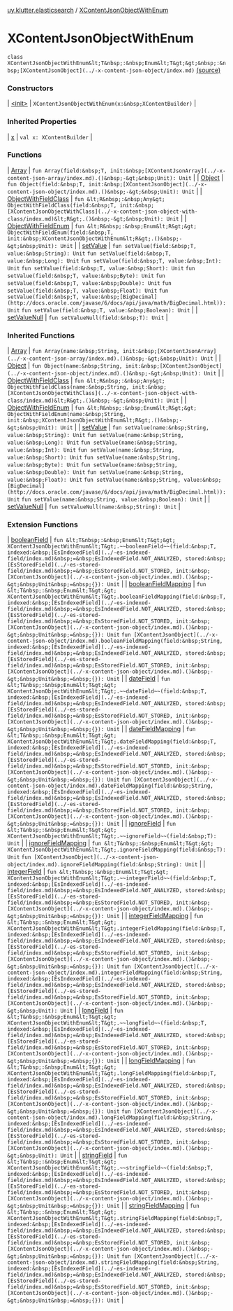 [uy.klutter.elasticsearch](../index.md) / [XContentJsonObjectWithEnum](.)


# XContentJsonObjectWithEnum

`class XContentJsonObjectWithEnum&lt;T&nbsp;:&nbsp;Enum&lt;T&gt;&gt;&nbsp;:&nbsp;[XContentJsonObject](../-x-content-json-object/index.md)` [(source)](https://github.com/kohesive/klutter/blob/master/elasticsearch-jdk7/src/main/kotlin/uy/klutter/elasticsearch/XContent.kt#L8)



### Constructors


| [&lt;init&gt;](-init-.md) | `XContentJsonObjectWithEnum(x:&nbsp;XContentBuilder)` |


### Inherited Properties


| [x](../-x-content-json-object/x.md) | `val x: XContentBuilder` |


### Functions


| [Array](-array.md) | `fun Array(field:&nbsp;T, init:&nbsp;[XContentJsonArray](../-x-content-json-array/index.md).()&nbsp;-&gt;&nbsp;Unit): Unit` |
| [Object](-object.md) | `fun Object(field:&nbsp;T, init:&nbsp;[XContentJsonObject](../-x-content-json-object/index.md).()&nbsp;-&gt;&nbsp;Unit): Unit` |
| [ObjectWithFieldClass](-object-with-field-class.md) | `fun &lt;R&nbsp;:&nbsp;Any&gt; ObjectWithFieldClass(field:&nbsp;T, init:&nbsp;[XContentJsonObjectWithClass](../-x-content-json-object-with-class/index.md)&lt;R&gt;.()&nbsp;-&gt;&nbsp;Unit): Unit` |
| [ObjectWithFieldEnum](-object-with-field-enum.md) | `fun &lt;R&nbsp;:&nbsp;Enum&lt;R&gt;&gt; ObjectWithFieldEnum(field:&nbsp;T, init:&nbsp;XContentJsonObjectWithEnum&lt;R&gt;.()&nbsp;-&gt;&nbsp;Unit): Unit` |
| [setValue](set-value.md) | `fun setValue(field:&nbsp;T, value:&nbsp;String): Unit`
`fun setValue(field:&nbsp;T, value:&nbsp;Long): Unit`
`fun setValue(field:&nbsp;T, value:&nbsp;Int): Unit`
`fun setValue(field:&nbsp;T, value:&nbsp;Short): Unit`
`fun setValue(field:&nbsp;T, value:&nbsp;Byte): Unit`
`fun setValue(field:&nbsp;T, value:&nbsp;Double): Unit`
`fun setValue(field:&nbsp;T, value:&nbsp;Float): Unit`
`fun setValue(field:&nbsp;T, value:&nbsp;[BigDecimal](http://docs.oracle.com/javase/6/docs/api/java/math/BigDecimal.html)): Unit`
`fun setValue(field:&nbsp;T, value:&nbsp;Boolean): Unit` |
| [setValueNull](set-value-null.md) | `fun setValueNull(field:&nbsp;T): Unit` |


### Inherited Functions


| [Array](../-x-content-json-object/-array.md) | `fun Array(name:&nbsp;String, init:&nbsp;[XContentJsonArray](../-x-content-json-array/index.md).()&nbsp;-&gt;&nbsp;Unit): Unit` |
| [Object](../-x-content-json-object/-object.md) | `fun Object(name:&nbsp;String, init:&nbsp;[XContentJsonObject](../-x-content-json-object/index.md).()&nbsp;-&gt;&nbsp;Unit): Unit` |
| [ObjectWithFieldClass](../-x-content-json-object/-object-with-field-class.md) | `fun &lt;R&nbsp;:&nbsp;Any&gt; ObjectWithFieldClass(name:&nbsp;String, init:&nbsp;[XContentJsonObjectWithClass](../-x-content-json-object-with-class/index.md)&lt;R&gt;.()&nbsp;-&gt;&nbsp;Unit): Unit` |
| [ObjectWithFieldEnum](../-x-content-json-object/-object-with-field-enum.md) | `fun &lt;R&nbsp;:&nbsp;Enum&lt;R&gt;&gt; ObjectWithFieldEnum(name:&nbsp;String, init:&nbsp;XContentJsonObjectWithEnum&lt;R&gt;.()&nbsp;-&gt;&nbsp;Unit): Unit` |
| [setValue](../-x-content-json-object/set-value.md) | `fun setValue(name:&nbsp;String, value:&nbsp;String): Unit`
`fun setValue(name:&nbsp;String, value:&nbsp;Long): Unit`
`fun setValue(name:&nbsp;String, value:&nbsp;Int): Unit`
`fun setValue(name:&nbsp;String, value:&nbsp;Short): Unit`
`fun setValue(name:&nbsp;String, value:&nbsp;Byte): Unit`
`fun setValue(name:&nbsp;String, value:&nbsp;Double): Unit`
`fun setValue(name:&nbsp;String, value:&nbsp;Float): Unit`
`fun setValue(name:&nbsp;String, value:&nbsp;[BigDecimal](http://docs.oracle.com/javase/6/docs/api/java/math/BigDecimal.html)): Unit`
`fun setValue(name:&nbsp;String, value:&nbsp;Boolean): Unit` |
| [setValueNull](../-x-content-json-object/set-value-null.md) | `fun setValueNull(name:&nbsp;String): Unit` |


### Extension Functions


| [booleanField](../boolean-field.md) | `fun &lt;T&nbsp;:&nbsp;Enum&lt;T&gt;&gt; XContentJsonObjectWithEnum&lt;T&gt;.~~booleanField~~(field:&nbsp;T, indexed:&nbsp;[EsIndexedField](../-es-indexed-field/index.md)&nbsp;=&nbsp;EsIndexedField.NOT_ANALYZED, stored:&nbsp;[EsStoredField](../-es-stored-field/index.md)&nbsp;=&nbsp;EsStoredField.NOT_STORED, init:&nbsp;[XContentJsonObject](../-x-content-json-object/index.md).()&nbsp;-&gt;&nbsp;Unit&nbsp;=&nbsp;{}): Unit` |
| [booleanFieldMapping](../boolean-field-mapping.md) | `fun &lt;T&nbsp;:&nbsp;Enum&lt;T&gt;&gt; XContentJsonObjectWithEnum&lt;T&gt;.booleanFieldMapping(field:&nbsp;T, indexed:&nbsp;[EsIndexedField](../-es-indexed-field/index.md)&nbsp;=&nbsp;EsIndexedField.NOT_ANALYZED, stored:&nbsp;[EsStoredField](../-es-stored-field/index.md)&nbsp;=&nbsp;EsStoredField.NOT_STORED, init:&nbsp;[XContentJsonObject](../-x-content-json-object/index.md).()&nbsp;-&gt;&nbsp;Unit&nbsp;=&nbsp;{}): Unit`
`fun [XContentJsonObject](../-x-content-json-object/index.md).booleanFieldMapping(field:&nbsp;String, indexed:&nbsp;[EsIndexedField](../-es-indexed-field/index.md)&nbsp;=&nbsp;EsIndexedField.NOT_ANALYZED, stored:&nbsp;[EsStoredField](../-es-stored-field/index.md)&nbsp;=&nbsp;EsStoredField.NOT_STORED, init:&nbsp;[XContentJsonObject](../-x-content-json-object/index.md).()&nbsp;-&gt;&nbsp;Unit&nbsp;=&nbsp;{}): Unit` |
| [dateField](../date-field.md) | `fun &lt;T&nbsp;:&nbsp;Enum&lt;T&gt;&gt; XContentJsonObjectWithEnum&lt;T&gt;.~~dateField~~(field:&nbsp;T, indexed:&nbsp;[EsIndexedField](../-es-indexed-field/index.md)&nbsp;=&nbsp;EsIndexedField.NOT_ANALYZED, stored:&nbsp;[EsStoredField](../-es-stored-field/index.md)&nbsp;=&nbsp;EsStoredField.NOT_STORED, init:&nbsp;[XContentJsonObject](../-x-content-json-object/index.md).()&nbsp;-&gt;&nbsp;Unit&nbsp;=&nbsp;{}): Unit` |
| [dateFieldMapping](../date-field-mapping.md) | `fun &lt;T&nbsp;:&nbsp;Enum&lt;T&gt;&gt; XContentJsonObjectWithEnum&lt;T&gt;.dateFieldMapping(field:&nbsp;T, indexed:&nbsp;[EsIndexedField](../-es-indexed-field/index.md)&nbsp;=&nbsp;EsIndexedField.NOT_ANALYZED, stored:&nbsp;[EsStoredField](../-es-stored-field/index.md)&nbsp;=&nbsp;EsStoredField.NOT_STORED, init:&nbsp;[XContentJsonObject](../-x-content-json-object/index.md).()&nbsp;-&gt;&nbsp;Unit&nbsp;=&nbsp;{}): Unit`
`fun [XContentJsonObject](../-x-content-json-object/index.md).dateFieldMapping(field:&nbsp;String, indexed:&nbsp;[EsIndexedField](../-es-indexed-field/index.md)&nbsp;=&nbsp;EsIndexedField.NOT_ANALYZED, stored:&nbsp;[EsStoredField](../-es-stored-field/index.md)&nbsp;=&nbsp;EsStoredField.NOT_STORED, init:&nbsp;[XContentJsonObject](../-x-content-json-object/index.md).()&nbsp;-&gt;&nbsp;Unit&nbsp;=&nbsp;{}): Unit` |
| [ignoreField](../ignore-field.md) | `fun &lt;T&nbsp;:&nbsp;Enum&lt;T&gt;&gt; XContentJsonObjectWithEnum&lt;T&gt;.~~ignoreField~~(field:&nbsp;T): Unit` |
| [ignoreFieldMapping](../ignore-field-mapping.md) | `fun &lt;T&nbsp;:&nbsp;Enum&lt;T&gt;&gt; XContentJsonObjectWithEnum&lt;T&gt;.ignoreFieldMapping(field:&nbsp;T): Unit`
`fun [XContentJsonObject](../-x-content-json-object/index.md).ignoreFieldMapping(field:&nbsp;String): Unit` |
| [integerField](../integer-field.md) | `fun &lt;T&nbsp;:&nbsp;Enum&lt;T&gt;&gt; XContentJsonObjectWithEnum&lt;T&gt;.~~integerField~~(field:&nbsp;T, indexed:&nbsp;[EsIndexedField](../-es-indexed-field/index.md)&nbsp;=&nbsp;EsIndexedField.NOT_ANALYZED, stored:&nbsp;[EsStoredField](../-es-stored-field/index.md)&nbsp;=&nbsp;EsStoredField.NOT_STORED, init:&nbsp;[XContentJsonObject](../-x-content-json-object/index.md).()&nbsp;-&gt;&nbsp;Unit&nbsp;=&nbsp;{}): Unit` |
| [integerFieldMapping](../integer-field-mapping.md) | `fun &lt;T&nbsp;:&nbsp;Enum&lt;T&gt;&gt; XContentJsonObjectWithEnum&lt;T&gt;.integerFieldMapping(field:&nbsp;T, indexed:&nbsp;[EsIndexedField](../-es-indexed-field/index.md)&nbsp;=&nbsp;EsIndexedField.NOT_ANALYZED, stored:&nbsp;[EsStoredField](../-es-stored-field/index.md)&nbsp;=&nbsp;EsStoredField.NOT_STORED, init:&nbsp;[XContentJsonObject](../-x-content-json-object/index.md).()&nbsp;-&gt;&nbsp;Unit&nbsp;=&nbsp;{}): Unit`
`fun [XContentJsonObject](../-x-content-json-object/index.md).integerFieldMapping(field:&nbsp;String, indexed:&nbsp;[EsIndexedField](../-es-indexed-field/index.md)&nbsp;=&nbsp;EsIndexedField.NOT_ANALYZED, stored:&nbsp;[EsStoredField](../-es-stored-field/index.md)&nbsp;=&nbsp;EsStoredField.NOT_STORED, init:&nbsp;[XContentJsonObject](../-x-content-json-object/index.md).()&nbsp;-&gt;&nbsp;Unit): Unit` |
| [longField](../long-field.md) | `fun &lt;T&nbsp;:&nbsp;Enum&lt;T&gt;&gt; XContentJsonObjectWithEnum&lt;T&gt;.~~longField~~(field:&nbsp;T, indexed:&nbsp;[EsIndexedField](../-es-indexed-field/index.md)&nbsp;=&nbsp;EsIndexedField.NOT_ANALYZED, stored:&nbsp;[EsStoredField](../-es-stored-field/index.md)&nbsp;=&nbsp;EsStoredField.NOT_STORED, init:&nbsp;[XContentJsonObject](../-x-content-json-object/index.md).()&nbsp;-&gt;&nbsp;Unit&nbsp;=&nbsp;{}): Unit` |
| [longFieldMapping](../long-field-mapping.md) | `fun &lt;T&nbsp;:&nbsp;Enum&lt;T&gt;&gt; XContentJsonObjectWithEnum&lt;T&gt;.longFieldMapping(field:&nbsp;T, indexed:&nbsp;[EsIndexedField](../-es-indexed-field/index.md)&nbsp;=&nbsp;EsIndexedField.NOT_ANALYZED, stored:&nbsp;[EsStoredField](../-es-stored-field/index.md)&nbsp;=&nbsp;EsStoredField.NOT_STORED, init:&nbsp;[XContentJsonObject](../-x-content-json-object/index.md).()&nbsp;-&gt;&nbsp;Unit&nbsp;=&nbsp;{}): Unit`
`fun [XContentJsonObject](../-x-content-json-object/index.md).longFieldMapping(field:&nbsp;String, indexed:&nbsp;[EsIndexedField](../-es-indexed-field/index.md)&nbsp;=&nbsp;EsIndexedField.NOT_ANALYZED, stored:&nbsp;[EsStoredField](../-es-stored-field/index.md)&nbsp;=&nbsp;EsStoredField.NOT_STORED, init:&nbsp;[XContentJsonObject](../-x-content-json-object/index.md).()&nbsp;-&gt;&nbsp;Unit): Unit` |
| [stringField](../string-field.md) | `fun &lt;T&nbsp;:&nbsp;Enum&lt;T&gt;&gt; XContentJsonObjectWithEnum&lt;T&gt;.~~stringField~~(field:&nbsp;T, indexed:&nbsp;[EsIndexedField](../-es-indexed-field/index.md)&nbsp;=&nbsp;EsIndexedField.NOT_ANALYZED, stored:&nbsp;[EsStoredField](../-es-stored-field/index.md)&nbsp;=&nbsp;EsStoredField.NOT_STORED, init:&nbsp;[XContentJsonObject](../-x-content-json-object/index.md).()&nbsp;-&gt;&nbsp;Unit&nbsp;=&nbsp;{}): Unit` |
| [stringFieldMapping](../string-field-mapping.md) | `fun &lt;T&nbsp;:&nbsp;Enum&lt;T&gt;&gt; XContentJsonObjectWithEnum&lt;T&gt;.stringFieldMapping(field:&nbsp;T, indexed:&nbsp;[EsIndexedField](../-es-indexed-field/index.md)&nbsp;=&nbsp;EsIndexedField.NOT_ANALYZED, stored:&nbsp;[EsStoredField](../-es-stored-field/index.md)&nbsp;=&nbsp;EsStoredField.NOT_STORED, init:&nbsp;[XContentJsonObject](../-x-content-json-object/index.md).()&nbsp;-&gt;&nbsp;Unit&nbsp;=&nbsp;{}): Unit`
`fun [XContentJsonObject](../-x-content-json-object/index.md).stringFieldMapping(field:&nbsp;String, indexed:&nbsp;[EsIndexedField](../-es-indexed-field/index.md)&nbsp;=&nbsp;EsIndexedField.NOT_ANALYZED, stored:&nbsp;[EsStoredField](../-es-stored-field/index.md)&nbsp;=&nbsp;EsStoredField.NOT_STORED, init:&nbsp;[XContentJsonObject](../-x-content-json-object/index.md).()&nbsp;-&gt;&nbsp;Unit&nbsp;=&nbsp;{}): Unit` |

